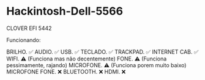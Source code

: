 # Hackintosh-Dell-5566
CLOVER EFI 5442

Funcionando:

BRILHO.         ✅
AUDIO.          ✅
USB.            ✅
TECLADO.        ✅
TRACKPAD.       ✅
INTERNET CAB.   ✅
WIFI.           ⚠️ (Funciona mas não decentemente)
FONE.           ⚠️ (Funciona pessimamente, rajando)
MICROFONE.      ⚠️ (Funciona porem muito baixo)
MICROFONE FONE. ❌
BLUETOOTH.      ❌
HDMI.           ❌
